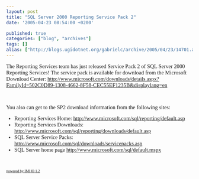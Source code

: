 ```yaml
---
layout: post
title: "SQL Server 2000 Reporting Service Pack 2"
date: '2005-04-23 08:54:00 +0200'

published: true
categories: ["blog", "archives"]
tags: []
alias: ["http://blogs.ugidotnet.org/gabrielc/archive/2005/04/23/14701.aspx"]
---
```


<!-- more -->

<FONT face=Verdana size=2>
<P class=MsoNormal><SPAN style="FONT-SIZE: 11pt">The Reporting Services team has 
just released Service Pack 2 of SQL Server 2000 Reporting Services!&nbsp;The 
service pack is available for download from the Microsoft Download Center: <A title=http://www.microsoft.com/downloads/details.aspx?FamilyId=502C0D89-1308-4662-8F58-CEC55EF1235B&amp;displaylang=en href="http://www.microsoft.com/downloads/details.aspx?FamilyId=502C0D89-1308-4662-8F58-CEC55EF1235B&displaylang=en"><SPAN title=http://www.microsoft.com/downloads/details.aspx?FamilyId=502C0D89-1308-4662-8F58-CEC55EF1235B&amp;displaylang=en>http://www.microsoft.com/downloads/details.aspx?FamilyId=502C0D89-1308-4662-8F58-CEC55EF1235B&amp;displaylang=en</SPAN></A><?xml:namespace prefix = o ns = "urn:schemas-microsoft-com:office:office" /><o:p></o:p></SPAN></P>
<P class=MsoNormal><SPAN style="FONT-SIZE: 11pt">&nbsp;<o:p></o:p></SPAN></P>
<P class=MsoNormal><SPAN style="FONT-SIZE: 11pt">You also can get to the SP2 
download information from the following sites:<o:p></o:p></SPAN></P>
<UL style="MARGIN-TOP: 0in" type=disc>
  <LI class=MsoNormal   style="mso-list: l0 level1 lfo1; tab-stops: list .5in"><SPAN   style="FONT-SIZE: 11pt">Reporting Services Home: <A   title=http://www.microsoft.com/sql/reporting/default.asp   href="http://www.microsoft.com/sql/reporting/default.asp">http://www.microsoft.com/sql/reporting/default.asp</A> 
  <o:p></o:p></SPAN>
  <LI class=MsoNormal   style="mso-list: l0 level1 lfo1; tab-stops: list .5in"><SPAN   style="FONT-SIZE: 11pt">Reporting Services Downloads: <A   title=http://www.microsoft.com/sql/reporting/downloads/default.asp   href="http://www.microsoft.com/sql/reporting/downloads/default.asp">http://www.microsoft.com/sql/reporting/downloads/default.asp</A> 
  <o:p></o:p></SPAN>
  <LI class=MsoNormal   style="mso-list: l0 level1 lfo1; tab-stops: list .5in"><SPAN   style="FONT-SIZE: 11pt">SQL Server Service Packs: <A   title=http://www.microsoft.com/sql/downloads/servicepacks.asp   href="http://www.microsoft.com/sql/downloads/servicepacks.asp">http://www.microsoft.com/sql/downloads/servicepacks.asp</A> 
  <o:p></o:p></SPAN>
  <LI class=MsoNormal   style="mso-list: l0 level1 lfo1; tab-stops: list .5in"><SPAN   style="FONT-SIZE: 11pt">SQL Server home page <A   title=http://www.microsoft.com/sql/default.mspx   href="http://www.microsoft.com/sql/default.mspx">http://www.microsoft.com/sql/default.mspx</A> 
  <o:p></o:p></SPAN></LI></UL>
<P class=MsoNormal><SPAN style="FONT-SIZE: 11pt"><o:p>&nbsp;</o:p></SPAN></P>
</FONT>
<FONT face=Verdana size=2><P><A href="http://imhoproject.org/"><FONT face=Verdana size=1>powered by IMHO 1.2</FONT></A></P></FONT><!-- Powered by IMHO Instant Blogger Copyright (c) 2004 A.Boschin - http://www.elite.boschin.it -->
